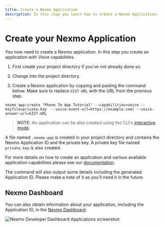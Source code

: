 ```yaml
---
title: Create a Nexmo Application
description: In this step you learn how to create a Nexmo Application.
---
```


# Create your Nexmo Application

You now need to create a Nexmo application. In this step you create an application with Voice capabilities.

1) First create your project directory if you've not already done so.

2) Change into the project directory.

3) Create a Nexmo application by copying and pasting the command below. Make sure to replace `GIST-URL`  with the URL from the previous step.

``` shell
nexmo app:create "Phone To App Tutorial" --capabilities=voice --keyfile=private.key  --voice-event-url=https://example.com/ --voice-answer-url=GIST-URL 
```

> **NOTE:** An application can be also created using the CLI's [interactive mode](/application/nexmo-cli#interactive-mode).

A file named `.nexmo-app` is created in your project directory and contains the Nexmo Application ID and the private key. A private key file named `private.key` is also created.

For more details on how to create an application and various available application capabilities please see our [documentation](/application/overview).

The command will also output some details including the generated Application ID. Please make a note of it as you'll need it in the future. 

## Nexmo Dashboard

You can also obtain information about your application, including the Application ID, in the [Nexmo Dashboard](https://dashboard.nexmo.com/voice/your-applications).

![Nexmo Developer Dashboard Applications screenshot](/assets/screenshots/tutorials/app-to-phone/nexmo-dashboard-applications.png "Nexmo Developer Dashboard Applications screenshot")
